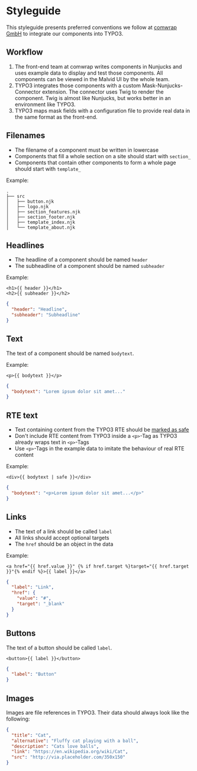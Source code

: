 # Styleguide

This styleguide presents preferred conventions we follow at [comwrap GmbH](http://comwrap.com) to integrate our components into TYPO3.

## Workflow

1. The front-end team at comwrap writes components in Nunjucks and uses example data to display and test those components. All components can be viewed in the Malvid UI by the whole team.
2. TYPO3 integrates those components with a custom Mask-Nunjucks-Connector extension. The connector uses Twig to render the component. Twig is almost like Nunjucks, but works better in an environment like TYPO3.
3. TYPO3 maps mask fields with a configuration file to provide real data in the same format as the front-end.

## Filenames

- The filename of a component must be written in lowercase
- Components that fill a whole section on a site should start with `section_`
- Components that contain other components to form a whole page should start with `template_`

Example:

```
.
├── src
│   ├── button.njk
│   ├── logo.njk
│   ├── section_features.njk
│   ├── section_footer.njk
│   ├── template_index.njk
│   └── template_about.njk
```

## Headlines

- The headline of a component should be named `header`
- The subheadline of a component should be named `subheader`

Example:

```njk
<h1>{{ header }}</h1>
<h2>{{ subheader }}</h2>
```

```json
{
  "header": "Headline",
  "subheader": "Subheadline"
}
```

## Text

The text of a component should be named `bodytext`.

Example:

```njk
<p>{{ bodytext }}</p>
```

```json
{
  "bodytext": "Lorem ipsum dolor sit amet..."
}
```

## RTE text

- Text containing content from the TYPO3 RTE should be [marked as safe](https://mozilla.github.io/nunjucks/templating.html#safe)
- Don't include RTE content from TYPO3 inside a `<p>`-Tag as TYPO3 already wraps text in `<p>`-Tags
- Use `<p>`-Tags in the example data to imitate the behaviour of real RTE content

Example:

```njk
<div>{{ bodytext | safe }}</div>
```

```json
{
  "bodytext": "<p>Lorem ipsum dolor sit amet...</p>"
}
```

## Links

- The text of a link should be called `label`
- All links should accept optional targets
- The `href` should be an object in the data

Example:

```njk
<a href="{{ href.value }}" {% if href.target %}target="{{ href.target }}"{% endif %}>{{ label }}</a>
```

```json
{
  "label": "Link",
  "href": {
    "value": "#",
    "target": "_blank"
  }
}
```

## Buttons

The text of a button should be called `label`.

```njk
<button>{{ label }}</button>
```

```json
{
  "label": "Button"
}
```

## Images

Images are file references in TYPO3. Their data should always look like the following:

```json
{
  "title": "Cat",
  "alternative": "Fluffy cat playing with a ball",
  "description": "Cats love balls",
  "link": "https://en.wikipedia.org/wiki/Cat",
  "src": "http://via.placeholder.com/350x150"
}
```